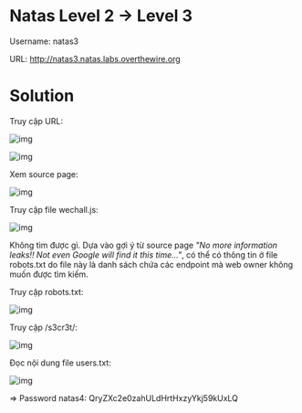 # Natas Level 2 → Level 3

Username: natas3

URL: http://natas3.natas.labs.overthewire.org

# Solution

Truy cập URL: 

![img](12)

![img](13)

Xem source page: 

![img](14)

Truy cập file wechall.js: 

![img](15)

Không tìm được gì. Dựa vào gợi ý từ source page *"No more information leaks!! Not even Google will find it this time..."*, có thể có thông tin ở file robots.txt do file này là danh sách chứa các endpoint mà web owner không muốn được tìm kiếm. 

Truy cập robots.txt: 

![img](16)

Truy cập /s3cr3t/: 

![img](17)

Đọc nội dung file users.txt: 

![img](18)

=> Password natas4: QryZXc2e0zahULdHrtHxzyYkj59kUxLQ
